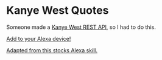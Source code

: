 # Kanye West Quotes

Someone made a [Kanye West REST API](https://github.com/ajzbc/kanye.rest), so I had to do this. 

[Add to your Alexa device!](https://www.amazon.com/dp/B07X1RZPZH)

[Adapted from this stocks Alexa skill.](http://analyticphysics.com/Diversions/An%20Alexa%20Skills%20Kit%20(ASK)%20JavaScript%20Cookbook.htm)

